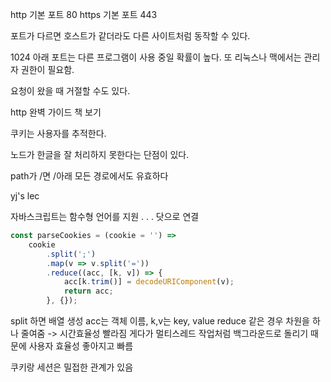http 기본 포트 80
https 기본 포트 443

포트가 다르면 호스트가 같더라도 다른 사이트처럼 동작할 수 있다.

1024 아래 포트는 다른 프로그램이 사용 중일 확률이 높다.
또 리눅스나 맥에서는 관리자 권한이 필요함.

요청이 왔을 때 거절할 수도 있다.

http 완벽 가이드 책 보기

쿠키는 사용자를 추적한다.

노드가 한글을 잘 처리하지 못한다는 단점이 있다.

path가 /면 /아래 모든 경로에서도 유효하다

yj's lec

자바스크립트는 함수형 언어를 지원
. . . 닷으로 연결
```js
const parseCookies = (cookie = '') =>
    cookie
        .split(';')
        .map(v => v.split('='))
        .reduce((acc, [k, v]) => {
            acc[k.trim()] = decodeURIComponent(v);
            return acc;
        }, {});
```
split 하면 배열 생성
acc는 객체 이름, k,v는 key, value
reduce 같은 경우 차원을 하나 줄여줌 -> 시간효율성 빨라짐
게다가 멀티스레드 작업처럼 백그라운드로 돌리기 때문에 사용자 효율성 좋아지고 빠름


쿠키랑 세션은 밀접한 관계가 있음

